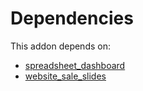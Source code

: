 # Dependencies

This addon depends on:

- [spreadsheet_dashboard](https://github.com/bringout/oca-ocb-report)
- [website_sale_slides](https://github.com/bringout/oca-ocb-sale)
